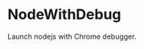 # NodeWithDebug
Launch nodejs with Chrome debugger.





















































